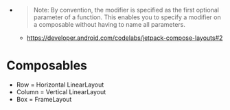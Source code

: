 * > Note: By convention, the modifier is specified as the first optional parameter of a function. This enables you to specify a modifier on a composable without having to name all parameters.
  * https://developer.android.com/codelabs/jetpack-compose-layouts#2

# Composables
* Row = Horizontal LinearLayout
* Column = Vertical LinearLayout
* Box = FrameLayout
